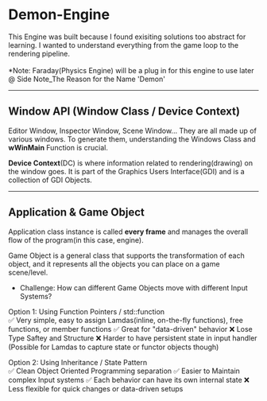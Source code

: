 # Demon-Engine
This Engine was built because I found exisiting solutions too abstract for learning. I wanted to understand everything from the game loop to the rendering pipeline. <br /> <br />
*Note: Faraday(Physics Engine) will be a plug in for this engine to use later <br /> 
@ Side Note_The Reason for the Name 'Demon'
*********************************************************************
## Window API (Window Class / Device Context)
Editor Window, Inspector Window, Scene Window... They are all made up of various windows. To generate them, understanding the Windows Class and **wWinMain** Function is crucial.

**Device Context**(DC) is where information related to rendering(drawing) on the window goes. It is part of the Graphics Users Interface(GDI) and is a collection of GDI Objects. <br />
*********************************************************************
## Application & Game Object <br />
Application class instance is called **every frame** and manages the overall flow of the program(in this case, engine).

Game Object is a general class that supports the transformation of each object, and it represents all the objects you can place on a game scene/level.

- Challenge: How can different Game Objects move with different Input Systems? <br />

Option 1: Using Function Pointers / std::function <br />
✅ Very simple, easy to assign Lamdas(inline, on-the-fly functions), free functions, or member functions
✅ Great for "data-driven" behavior
❌ Lose Type Saftey and Structure
❌ Harder to have persistent state in input handler (Possible for Lamdas to capture state or functor objects though)

Option 2: Using Inheritance / State Pattern <br />
✅ Clean Object Oriented Programming separation
✅ Easier to Maintain complex Input systems 
✅ Each behavior can have its own internal state
❌ Less flexible for quick changes or data-driven setups 
